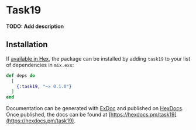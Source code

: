 # Task19

**TODO: Add description**

## Installation

If [available in Hex](https://hex.pm/docs/publish), the package can be installed
by adding `task19` to your list of dependencies in `mix.exs`:

```elixir
def deps do
  [
    {:task19, "~> 0.1.0"}
  ]
end
```

Documentation can be generated with [ExDoc](https://github.com/elixir-lang/ex_doc)
and published on [HexDocs](https://hexdocs.pm). Once published, the docs can
be found at [https://hexdocs.pm/task19](https://hexdocs.pm/task19).

